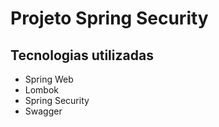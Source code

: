 # Projeto Spring Security



## Tecnologias utilizadas

- Spring Web
- Lombok
- Spring Security
- Swagger

